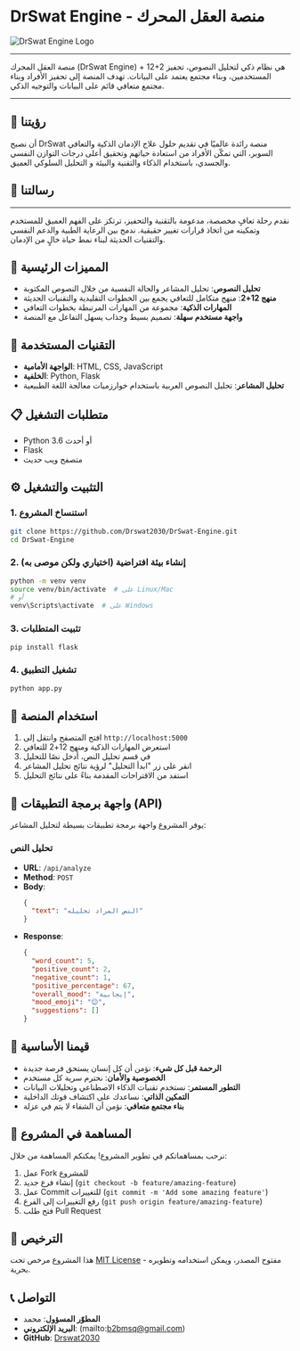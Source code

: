 # DrSwat Engine - منصة العقل المحرك

![DrSwat Engine Logo](https://via.placeholder.com/150x150.png?text=DrSwat+Engine)


---


منصة العقل المحرك (DrSwat Engine) + 12+2 هي نظام ذكي لتحليل النصوص، تحفيز المستخدمين، وبناء مجتمع يعتمد على البيانات. تهدف المنصة إلى تحفيز الأفراد وبناء مجتمع متعافي قائم على البيانات والتوجيه الذكي.



---



## 🎯 رؤيتنا

أن نصبح DrSwat منصة رائدة عالميًا في تقديم حلول علاج الإدمان الذكية والتعافي السوبر، التي تمكّن الأفراد من استعادة حياتهم وتحقيق أعلى درجات التوازن النفسي والجسدي، باستخدام الذكاء والتقنية والبيئة و التحليل السلوكي العميق.


## 📝 رسالتنا
---

نقدم رحلة تعافٍ مخصصة، مدعومة بالتقنية والتحفيز، ترتكز على الفهم العميق للمستخدم وتمكينه من اتخاذ قرارات تغيير حقيقية. ندمج بين الرعاية الطبية والدعم النفسي والتقنيات الحديثة لبناء نمط حياة خالٍ من الإدمان.

## 🌟 المميزات الرئيسية

- **تحليل النصوص**: تحليل المشاعر والحالة النفسية من خلال النصوص المكتوبة
- **منهج 12+2**: منهج متكامل للتعافي يجمع بين الخطوات التقليدية والتقنيات الحديثة
- **المهارات الذكية**: مجموعة من المهارات المرتبطة بخطوات التعافي
- **واجهة مستخدم سهلة**: تصميم بسيط وجذاب يسهل التفاعل مع المنصة

## 🚀 التقنيات المستخدمة

- **الواجهة الأمامية**: HTML, CSS, JavaScript
- **الخلفية**: Python, Flask
- **تحليل المشاعر**: تحليل النصوص العربية باستخدام خوارزميات معالجة اللغة الطبيعية

## 📋 متطلبات التشغيل

- Python 3.6 أو أحدث
- Flask
- متصفح ويب حديث

## ⚙️ التثبيت والتشغيل

### 1. استنساخ المشروع

```bash
git clone https://github.com/Drswat2030/DrSwat-Engine.git
cd DrSwat-Engine
```

### 2. إنشاء بيئة افتراضية (اختياري ولكن موصى به)

```bash
python -m venv venv
source venv/bin/activate  # على Linux/Mac
# أو
venv\Scripts\activate  # على Windows
```

### 3. تثبيت المتطلبات

```bash
pip install flask
```

### 4. تشغيل التطبيق

```bash
python app.py
```


## 📱 استخدام المنصة

1. افتح المتصفح وانتقل إلى `http://localhost:5000`
2. استعرض المهارات الذكية ومنهج 12+2 للتعافي
3. في قسم تحليل النص، أدخل نصًا للتحليل
4. انقر على زر "ابدأ التحليل" لرؤية نتائج تحليل المشاعر
5. استفد من الاقتراحات المقدمة بناءً على نتائج التحليل

## 🔄 واجهة برمجة التطبيقات (API)

يوفر المشروع واجهة برمجة تطبيقات بسيطة لتحليل المشاعر:

### تحليل النص

- **URL**: `/api/analyze`
- **Method**: `POST`
- **Body**:
  ```json
  {
    "text": "النص المراد تحليله"
  }
  ```
- **Response**:
  ```json
  {
    "word_count": 5,
    "positive_count": 2,
    "negative_count": 1,
    "positive_percentage": 67,
    "overall_mood": "إيجابية",
    "mood_emoji": "😊",
    "suggestions": []
  }
  ```

## 🌱 قيمنا الأساسية

- **الرحمة قبل كل شيء**: نؤمن أن كل إنسان يستحق فرصة جديدة
- **الخصوصية والأمان**: نحترم سرية كل مستخدم
- **التطور المستمر**: نستخدم تقنيات الذكاء الاصطناعي وتحليلات البيانات
- **التمكين الذاتي**: نساعدك على اكتشاف قوتك الداخلية
- **بناء مجتمع متعافي**: نؤمن أن الشفاء لا يتم في عزلة

## 🤝 المساهمة في المشروع

نرحب بمساهماتكم في تطوير المشروع! يمكنكم المساهمة من خلال:

1. عمل Fork للمشروع
2. إنشاء فرع جديد (`git checkout -b feature/amazing-feature`)
3. عمل Commit للتغييرات (`git commit -m 'Add some amazing feature'`)
4. رفع التغييرات إلى الفرع (`git push origin feature/amazing-feature`)
5. فتح طلب Pull Request

## 📄 الترخيص

هذا المشروع مرخص تحت [MIT License](https://opensource.org/licenses/MIT) - مفتوح المصدر، ويمكن استخدامه وتطويره بحرية.

## 📞 التواصل

- **المطوّر المسؤول**: محمد
- **البريد الإلكتروني**: (mailto:b2bmsq@gmail.com)
- **GitHub**: [Drswat2030](https://github.com/Drswat2030)

